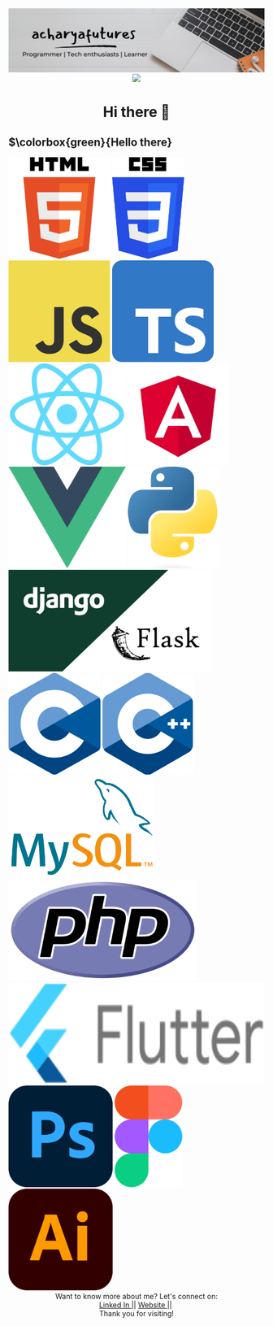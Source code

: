 <img src="https://github.com/acharyafutures/acharyafutures/blob/main/aaaaaa.jpeg">
<div id="header" align="center">
  <img src="https://media.giphy.com/media/5ndklThG9vUUdTmgMn/giphy.gif" width="100"/>
</div>
 <h1 align="center">Hi there 👋</h1>

## $\colorbox{green}{Hello there}
  <div>
  <img src="https://github.com/acharyafutures/acharyafutures/blob/main/Html.png" height="200">
  <img src="https://github.com/acharyafutures/acharyafutures/blob/main/css.png"  height="200">
  <img src="https://github.com/acharyafutures/acharyafutures/blob/main/js.png"  height="200">
  <img src="https://github.com/acharyafutures/acharyafutures/blob/main/ts.png"  height="200">
  <img src="https://github.com/acharyafutures/acharyafutures/blob/main/react.png"  height="200">
  <img src="https://github.com/acharyafutures/acharyafutures/blob/main/angular.png"  height="200">
  <img src="https://github.com/acharyafutures/acharyafutures/blob/main/vue.png"  height="200">
  <img src="https://github.com/acharyafutures/acharyafutures/blob/main/python.png"  height="200">
  <img src="https://github.com/acharyafutures/acharyafutures/blob/main/djfl.jpeg"  height="200">
  <img src="https://github.com/acharyafutures/acharyafutures/blob/main/c.png"  height="200">
  <img src="https://github.com/acharyafutures/acharyafutures/blob/main/c++.png"  height="200">
  <img src="https://github.com/acharyafutures/acharyafutures/blob/main/mysql.png"  height="200">
  <img src="https://github.com/acharyafutures/acharyafutures/blob/main/php.png"  height="200">
  <img src="https://github.com/acharyafutures/acharyafutures/blob/main/flutter.png"  height="200">
    <img src="https://github.com/acharyafutures/acharyafutures/blob/main/ps.png"  height="200">
  <img src="https://github.com/acharyafutures/acharyafutures/blob/main/figma.png"  height="200">
  <img src="https://github.com/acharyafutures/acharyafutures/blob/main/ill.png"  height="200">
    </div>
 
<div align="center"> Want to know more about me? Let's connect on:</div>

<div id="badges" align="center">
  <a href="https://www.linkedin.com/in/acharyafutures/" target="_blank">
    Linked In
  </a>
  ||
  <a href="http://nimeshacharya.com.np/" target="_blank">
    Website
  </a>
  ||
  <img src="https://komarev.com/ghpvc/?username=acharyafutures&style=flat-square&color=blue" alt=""/>
 </div>
 
 
 <div align="center">Thank you for visiting!</div>
 


